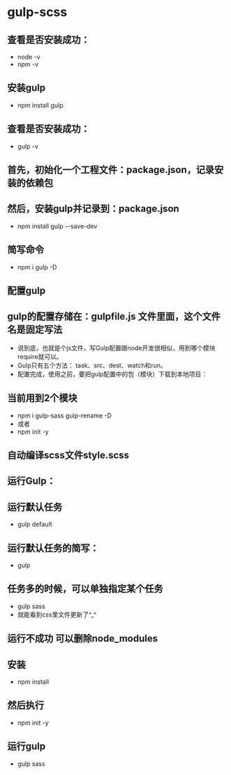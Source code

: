 # gulp-scss
## 查看是否安装成功：
 - node -v
 - npm -v
## 安装gulp
 - npm install gulp
## 查看是否安装成功：
 - gulp -v
## 首先，初始化一个工程文件：package.json，记录安装的依赖包
## 然后，安装gulp并记录到：package.json
 - npm install gulp --save-dev
## 简写命令
 - npm i gulp -D
## 配置gulp 
## gulp的配置存储在：gulpfile.js 文件里面，这个文件名是固定写法
 - 说到底，也就是个js文件，写Gulp配置跟node开发很相似，用到哪个模块require就可以。
 - Gulp只有五个方法： task、src、dest、watch和run。
 - 配置完成，使用之前，要把gulp配置中的包（模块）下载到本地项目：
## 当前用到2个模块
 - npm i gulp-sass gulp-rename -D
 - 或者
 - npm init -y
## 自动编译scss文件style.scss
## 运行Gulp：
## 运行默认任务
 - gulp default
## 运行默认任务的简写：
 - gulp
## 任务多的时候，可以单独指定某个任务
 - gulp sass
 - 就能看到css里文件更新了^_^
## 运行不成功 可以删除node_modules
## 安装
 - npm install
## 然后执行
 - npm init -y
## 运行gulp
 - gulp sass
